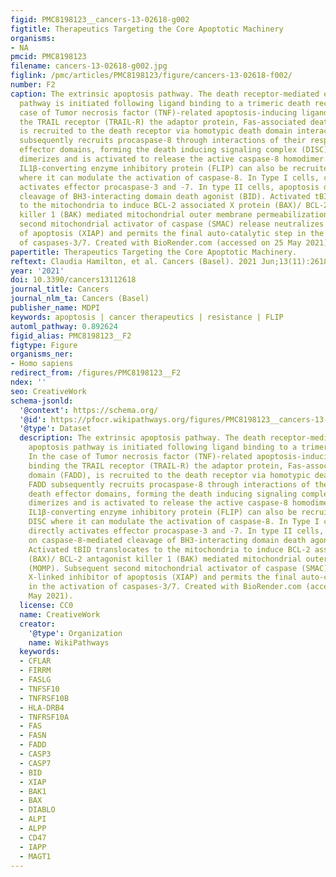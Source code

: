 ```yaml
---
figid: PMC8198123__cancers-13-02618-g002
figtitle: Therapeutics Targeting the Core Apoptotic Machinery
organisms:
- NA
pmcid: PMC8198123
filename: cancers-13-02618-g002.jpg
figlink: /pmc/articles/PMC8198123/figure/cancers-13-02618-f002/
number: F2
caption: The extrinsic apoptosis pathway. The death receptor-mediated extrinsic apoptosis
  pathway is initiated following ligand binding to a trimeric death receptor. In the
  case of Tumor necrosis factor (TNF)-related apoptosis-inducing ligand (TRAIL) binding
  the TRAIL receptor (TRAIL-R) the adaptor protein, Fas-associated death domain (FADD),
  is recruited to the death receptor via homotypic death domain interactions. FADD
  subsequently recruits procaspase-8 through interactions of their respective death
  effector domains, forming the death inducing signaling complex (DISC). Procaspase-8
  dimerizes and is activated to release the active caspase-8 homodimer. FADD-like
  IL1β-converting enzyme inhibitory protein (FLIP) can also be recruited to the DISC
  where it can modulate the activation of caspase-8. In Type I cells, caspase-8 directly
  activates effector procaspase-3 and -7. In type II cells, apoptosis depends on caspase-8-mediated
  cleavage of BH3-interacting domain death agonist (BID). Activated tBID translocates
  to the mitochondria to induce BCL-2 associated X protein (BAX)/ BCL-2 antagonist
  killer 1 (BAK) mediated mitochondrial outer membrane permeabilization (MOMP). Subsequent
  second mitochondrial activator of caspase (SMAC) release neutralizes X-linked inhibitor
  of apoptosis (XIAP) and permits the final auto-catalytic step in the activation
  of caspases-3/7. Created with BioRender.com (accessed on 25 May 2021).
papertitle: Therapeutics Targeting the Core Apoptotic Machinery.
reftext: Claudia Hamilton, et al. Cancers (Basel). 2021 Jun;13(11):2618.
year: '2021'
doi: 10.3390/cancers13112618
journal_title: Cancers
journal_nlm_ta: Cancers (Basel)
publisher_name: MDPI
keywords: apoptosis | cancer therapeutics | resistance | FLIP
automl_pathway: 0.892624
figid_alias: PMC8198123__F2
figtype: Figure
organisms_ner:
- Homo sapiens
redirect_from: /figures/PMC8198123__F2
ndex: ''
seo: CreativeWork
schema-jsonld:
  '@context': https://schema.org/
  '@id': https://pfocr.wikipathways.org/figures/PMC8198123__cancers-13-02618-g002.html
  '@type': Dataset
  description: The extrinsic apoptosis pathway. The death receptor-mediated extrinsic
    apoptosis pathway is initiated following ligand binding to a trimeric death receptor.
    In the case of Tumor necrosis factor (TNF)-related apoptosis-inducing ligand (TRAIL)
    binding the TRAIL receptor (TRAIL-R) the adaptor protein, Fas-associated death
    domain (FADD), is recruited to the death receptor via homotypic death domain interactions.
    FADD subsequently recruits procaspase-8 through interactions of their respective
    death effector domains, forming the death inducing signaling complex (DISC). Procaspase-8
    dimerizes and is activated to release the active caspase-8 homodimer. FADD-like
    IL1β-converting enzyme inhibitory protein (FLIP) can also be recruited to the
    DISC where it can modulate the activation of caspase-8. In Type I cells, caspase-8
    directly activates effector procaspase-3 and -7. In type II cells, apoptosis depends
    on caspase-8-mediated cleavage of BH3-interacting domain death agonist (BID).
    Activated tBID translocates to the mitochondria to induce BCL-2 associated X protein
    (BAX)/ BCL-2 antagonist killer 1 (BAK) mediated mitochondrial outer membrane permeabilization
    (MOMP). Subsequent second mitochondrial activator of caspase (SMAC) release neutralizes
    X-linked inhibitor of apoptosis (XIAP) and permits the final auto-catalytic step
    in the activation of caspases-3/7. Created with BioRender.com (accessed on 25
    May 2021).
  license: CC0
  name: CreativeWork
  creator:
    '@type': Organization
    name: WikiPathways
  keywords:
  - CFLAR
  - FIRRM
  - FASLG
  - TNFSF10
  - TNFRSF10B
  - HLA-DRB4
  - TNFRSF10A
  - FAS
  - FASN
  - FADD
  - CASP3
  - CASP7
  - BID
  - XIAP
  - BAK1
  - BAX
  - DIABLO
  - ALPI
  - ALPP
  - CD47
  - IAPP
  - MAGT1
---
```

